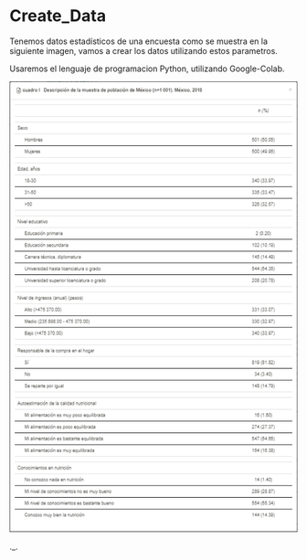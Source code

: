# Create_Data

Tenemos datos estadísticos de una encuesta como se muestra en la siguiente imagen, vamos a crear los datos utilizando estos parametros.

Usaremos el lenguaje de programacion Python, utilizando Google-Colab.

![Image text](https://github.com/Oswaldoivann/Create_Data/blob/main/Datos.PNG)

._.
